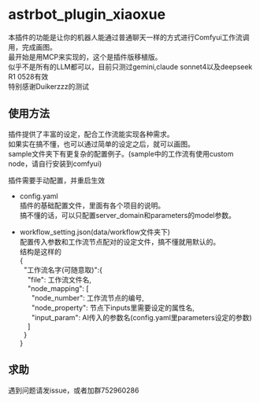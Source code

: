 # astrbot_plugin_xiaoxue
本插件的功能是让你的机器人能通过普通聊天一样的方式进行Comfyui工作流调用，完成画图。  
最开始是用MCP来实现的，这个是插件版移植版。  
似乎不是所有的LLM都可以，目前只测过gemini,claude sonnet4以及deepseek R1 0528有效  
特别感谢Duikerzzz的测试

## 使用方法
插件提供了丰富的设定，配合工作流能实现各种需求。  
如果实在搞不懂，也可以通过简单的设定之后，就可以画图。  
sample文件夹下有更复杂的配置例子。(sample中的工作流有使用custom node，请自行安装到comfyui)  

插件需要手动配置，并重启生效  
- config.yaml  
  插件的基础配置文件，里面有各个项目的说明。  
  搞不懂的话，可以只配置server_domain和parameters的model参数。  

- workflow_setting.json(data/workflow文件夹下)  
  配置传入参数和工作流节点配对的设定文件，搞不懂就用默认的。  
  结构是这样的  
  {  
  &nbsp;&nbsp;"工作流名字(可随意取)":{  
  &nbsp;&nbsp;&nbsp;&nbsp;"file": 工作流文件名,  
  &nbsp;&nbsp;&nbsp;&nbsp;"node_mapping": [  
  &nbsp;&nbsp;&nbsp;&nbsp;&nbsp;&nbsp;"node_number": 工作流节点的编号,  
  &nbsp;&nbsp;&nbsp;&nbsp;&nbsp;&nbsp;"node_property": 节点下inputs里需要设定的属性名,  
  &nbsp;&nbsp;&nbsp;&nbsp;&nbsp;&nbsp;"input_param": AI传入的参数名(config.yaml里parameters设定的参数)  
  &nbsp;&nbsp;&nbsp;&nbsp;]  
  &nbsp;&nbsp;}  
  }  

## 求助
遇到问题请发issue，或者加群752960286